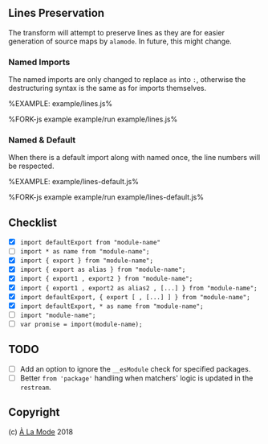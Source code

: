 
## Lines Preservation

The transform will attempt to preserve lines as they are for easier generation of source maps by `alamode`. In future, this might change.

### Named Imports

The named imports are only changed to replace `as` into `:`, otherwise the destructuring syntax is the same as for imports themselves.

%EXAMPLE: example/lines.js%

%FORK-js example example/run example/lines.js%

### Named & Default

When there is a default import along with named once, the line numbers will be respected.

%EXAMPLE: example/lines-default.js%

%FORK-js example example/run example/lines-default.js%

## Checklist

- [x] `import defaultExport from "module-name"`
- [ ] `import * as name from "module-name";`
- [x] `import { export } from "module-name";`
- [x] `import { export as alias } from "module-name";`
- [x] `import { export1 , export2 } from "module-name";`
- [x] `import { export1 , export2 as alias2 , [...] } from "module-name";`
- [x] `import defaultExport, { export [ , [...] ] } from "module-name";`
- [x] `import defaultExport, * as name from "module-name";`
- [ ] `import "module-name";`
- [ ] `var promise = import(module-name);`

## TODO

- [ ] Add an option to ignore the `__esModule` check for specified packages.
- [ ] Better `from 'package'` handling when matchers' logic is updated in the `restream`.

## Copyright

(c) [À La Mode][1] 2018

[1]: https://alamode.cc
